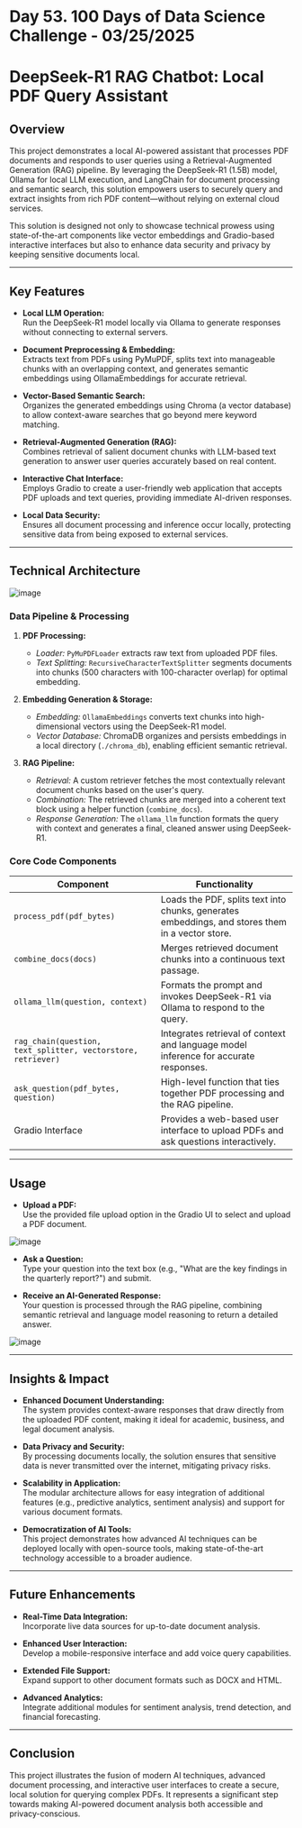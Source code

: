 # Day 53. 100 Days of Data Science Challenge - 03/25/2025

# DeepSeek-R1 RAG Chatbot: Local PDF Query Assistant

## Overview

This project demonstrates a local AI-powered assistant that processes PDF documents and responds to user queries using a Retrieval-Augmented Generation (RAG) pipeline. By leveraging the DeepSeek-R1 (1.5B) model, Ollama for local LLM execution, and LangChain for document processing and semantic search, this solution empowers users to securely query and extract insights from rich PDF content—without relying on external cloud services.

This solution is designed not only to showcase technical prowess using state-of-the-art components like vector embeddings and Gradio-based interactive interfaces but also to enhance data security and privacy by keeping sensitive documents local.

---

## Key Features

- **Local LLM Operation:**  
  Run the DeepSeek-R1 model locally via Ollama to generate responses without connecting to external servers.

- **Document Preprocessing & Embedding:**  
  Extracts text from PDFs using PyMuPDF, splits text into manageable chunks with an overlapping context, and generates semantic embeddings using OllamaEmbeddings for accurate retrieval.

- **Vector-Based Semantic Search:**  
  Organizes the generated embeddings using Chroma (a vector database) to allow context-aware searches that go beyond mere keyword matching.

- **Retrieval-Augmented Generation (RAG):**  
  Combines retrieval of salient document chunks with LLM-based text generation to answer user queries accurately based on real content.

- **Interactive Chat Interface:**  
  Employs Gradio to create a user-friendly web application that accepts PDF uploads and text queries, providing immediate AI-driven responses.

- **Local Data Security:**  
  Ensures all document processing and inference occur locally, protecting sensitive data from being exposed to external services.

---

## Technical Architecture
![image](https://github.com/user-attachments/assets/fc485c43-f8c4-4807-a30a-1d9d680aac25)

### Data Pipeline & Processing

1. **PDF Processing:**  
   - *Loader:* `PyMuPDFLoader` extracts raw text from uploaded PDF files.  
   - *Text Splitting:* `RecursiveCharacterTextSplitter` segments documents into chunks (500 characters with 100-character overlap) for optimal embedding.

2. **Embedding Generation & Storage:**  
   - *Embedding:* `OllamaEmbeddings` converts text chunks into high-dimensional vectors using the DeepSeek-R1 model.
   - *Vector Database:* ChromaDB organizes and persists embeddings in a local directory (`./chroma_db`), enabling efficient semantic retrieval.

3. **RAG Pipeline:**  
   - *Retrieval:* A custom retriever fetches the most contextually relevant document chunks based on the user's query.
   - *Combination:* The retrieved chunks are merged into a coherent text block using a helper function (`combine_docs`).
   - *Response Generation:* The `ollama_llm` function formats the query with context and generates a final, cleaned answer using DeepSeek-R1.

### Core Code Components

| Component                | Functionality                                                             |
|--------------------------|---------------------------------------------------------------------------|
| `process_pdf(pdf_bytes)` | Loads the PDF, splits text into chunks, generates embeddings, and stores them in a vector store. |
| `combine_docs(docs)`     | Merges retrieved document chunks into a continuous text passage.         |
| `ollama_llm(question, context)` | Formats the prompt and invokes DeepSeek-R1 via Ollama to respond to the query.   |
| `rag_chain(question, text_splitter, vectorstore, retriever)` | Integrates retrieval of context and language model inference for accurate responses.  |
| `ask_question(pdf_bytes, question)` | High-level function that ties together PDF processing and the RAG pipeline.     |
| Gradio Interface         | Provides a web-based user interface to upload PDFs and ask questions interactively. |

---

## Usage

- **Upload a PDF:**  
Use the provided file upload option in the Gradio UI to select and upload a PDF document.

![image](https://github.com/user-attachments/assets/544887d9-db53-4e99-8bba-4d038efdf99a)

- **Ask a Question:**  
Type your question into the text box (e.g., "What are the key findings in the quarterly report?") and submit.

- **Receive an AI-Generated Response:**  
Your question is processed through the RAG pipeline, combining semantic retrieval and language model reasoning to return a detailed answer.

![image](https://github.com/user-attachments/assets/820b91ea-5531-46ca-82ba-d9bb2fdd3f53)

---

## Insights & Impact

- **Enhanced Document Understanding:**  
The system provides context-aware responses that draw directly from the uploaded PDF content, making it ideal for academic, business, and legal document analysis.

- **Data Privacy and Security:**  
By processing documents locally, the solution ensures that sensitive data is never transmitted over the internet, mitigating privacy risks.

- **Scalability in Application:**  
The modular architecture allows for easy integration of additional features (e.g., predictive analytics, sentiment analysis) and support for various document formats.

- **Democratization of AI Tools:**  
This project demonstrates how advanced AI techniques can be deployed locally with open-source tools, making state-of-the-art technology accessible to a broader audience.

---

## Future Enhancements

- **Real-Time Data Integration:**  
Incorporate live data sources for up-to-date document analysis.

- **Enhanced User Interaction:**  
Develop a mobile-responsive interface and add voice query capabilities.

- **Extended File Support:**  
Expand support to other document formats such as DOCX and HTML.

- **Advanced Analytics:**  
Integrate additional modules for sentiment analysis, trend detection, and financial forecasting.

---

## Conclusion

This project illustrates the fusion of modern AI techniques, advanced document processing, and interactive user interfaces to create a secure, local solution for querying complex PDFs. It represents a significant step towards making AI-powered document analysis both accessible and privacy-conscious.
